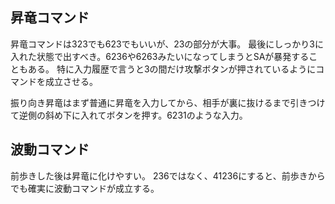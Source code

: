 ## 昇竜コマンド

昇竜コマンドは323でも623でもいいが、23の部分が大事。
最後にしっかり3に入れた状態で出すべき。6236や6263みたいになってしまうとSAが暴発することもある。
特に入力履歴で言うと3の間だけ攻撃ボタンが押されているようにコマンドを成立させる。

振り向き昇竜はまず普通に昇竜を入力してから、相手が裏に抜けるまで引きつけて逆側の斜め下に入れてボタンを押す。6231のような入力。

## 波動コマンド

前歩きした後は昇竜に化けやすい。
236ではなく、41236にすると、前歩きからでも確実に波動コマンドが成立する。
